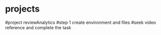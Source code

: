 # projects

#project reviewAnalytics
#step 1 create environment and files
#seek video reference and complete the task

